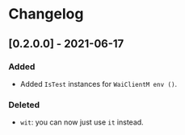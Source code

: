 # Changelog

## [0.2.0.0] - 2021-06-17

### Added

* Added `IsTest` instances for `WaiClientM env ()`.

### Deleted

* `wit`: you can now just use `it` instead.
